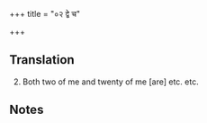 +++
title = "०२ द्वे च"

+++
## Translation
2. Both two of me and twenty of me \[are\] etc. etc.

## Notes

